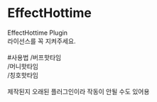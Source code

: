 # EffectHottime
EffectHottime Plugin<br>
라이선스를 꼭 지켜주세요.<br>
<br>
#사용법
/버프핫타임<br>
/머니핫타임<br>
/칭호핫타임<br>
<br>제작된지 오래된 플러그인이라 작동이 안될 수도 있어용
